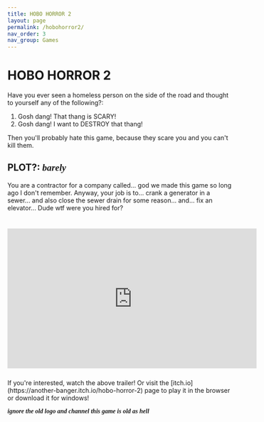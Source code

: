 ```yaml
---
title: HOBO HORROR 2
layout: page
permalink: /hobohorror2/
nav_order: 3
nav_group: Games
---
```


# HOBO HORROR 2

Have you ever seen a homeless person on the side of the road and thought to yourself any of the following?:

1. Gosh dang! That thang is SCARY!
2. Gosh dang! I want to DESTROY that thang!

Then you'll probably hate this game, because they scare you and you can't kill them.

## PLOT?: <span style="font-family: 'Dancing Script', cursive; font-weight:700;">*barely*</span>

You are a contractor for a company called... god we made this game so long ago I don't remember. Anyway, your job is to... crank a generator in a sewer... and also close the sewer drain for some reason... and... fix an elevator... Dude wtf were you hired for?

<iframe width="560" height="315" src="https://www.youtube.com/embed/VHZdeXVLcrw" title="Hobo Horror 2 Trailer" frameborder="0" allowfullscreen style="margin: 24px 0;"></iframe>
If you're interested, watch the above trailer! Or visit the [itch.io](https://another-banger.itch.io/hobo-horror-2) page to play it in the browser or download it for windows!

<span style="font-family: 'Dancing Script', cursive; font-weight:700;">*ignore the old logo and channel this game is old as hell*</span>